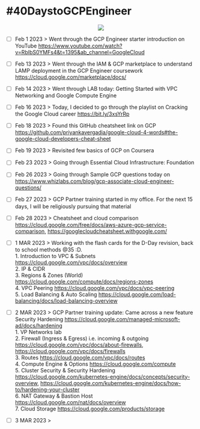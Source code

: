 # #40DaystoGCPEngineer

<p align="center">
  <img src="https://raw.githubusercontent.com/andreasbm/readme/master/assets/lines/rainbow.png">
</p>

- [ ] Feb 1 2023 > Went through the GCP Engineer starter introduction on YouTube https://www.youtube.com/watch?v=RbIbS0YMFs4&t=1395&ab_channel=GoogleCloud    
- [ ] Feb 13 2023 > Went through the IAM & GCP marketplace to understand LAMP deployment in the GCP Engineer coursework https://cloud.google.com/marketplace/docs/  
- [ ] Feb 14 2023 > Went through LAB today: Getting Started with VPC Networking and Google Compute Engine  
- [ ] Feb 16 2023 > Today, I decided to go through the playlist on Cracking the Google Cloud career https://bit.ly/3xsYrRp  
- [ ] Feb 18 2023 > Found this GitHub cheatsheet link on GCP https://github.com/priyankavergadia/google-cloud-4-words#the-google-cloud-developers-cheat-sheet   
- [ ] Feb 19 2023 > Revisited few basics of GCP on Coursera  
- [ ] Feb 23 2023 > Going through Essential Cloud Infrastructure: Foundation  
- [ ] Feb 26 2023 > Going through Sample GCP questions today on https://www.whizlabs.com/blog/gcp-associate-cloud-engineer-questions/  
- [ ] Feb 27 2023 > GCP Partner training started in my office. For the next 15 days, I will be religiously pursuing that material  
- [ ] Feb 28 2023 > Cheatsheet and cloud comparison https://cloud.google.com/free/docs/aws-azure-gcp-service-comparison, https://googlecloudcheatsheet.withgoogle.com/ 
- [ ] 1 MAR 2023 > Working with the flash cards for the D-Day revision, back to school methods @35 :D.   
        1. Introduction to VPC & Subnets https://cloud.google.com/vpc/docs/overview  
        2. IP & CIDR  
        3. Regions & Zones (World) https://cloud.google.com/compute/docs/regions-zones  
        4. VPC Peering https://cloud.google.com/vpc/docs/vpc-peering  
        5. Load Balancing & Auto Scaling https://cloud.google.com/load-balancing/docs/load-balancing-overview      
- [ ] 2 MAR 2023 > GCP Partner training update: Came across a new feature Security Hardening https://cloud.google.com/managed-microsoft-ad/docs/hardening  
        1. VP Networks lab  
        2. Firewall (Ingress & Egress) i.e. incoming & outgoing https://cloud.google.com/vpc/docs/about-firewalls, https://cloud.google.com/vpc/docs/firewalls    
        3. Routes https://cloud.google.com/vpc/docs/routes  
        4. Compute Engine & Options https://cloud.google.com/compute   
        5. Cluster Security & Security Hardening https://cloud.google.com/kubernetes-engine/docs/concepts/security-overview, https://cloud.google.com/kubernetes-engine/docs/how-to/hardening-your-cluster     
        6. NAT Gateway & Bastion Host https://cloud.google.com/nat/docs/overview  
        7. Cloud Storage https://cloud.google.com/products/storage  
- [ ] 3 MAR 2023 >  

